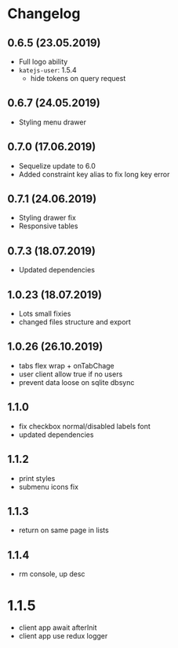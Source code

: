 # Changelog

## 0.6.5 (23.05.2019)
- Full logo ability
- `katejs-user`: 1.5.4
  - hide tokens on query request

## 0.6.7 (24.05.2019)
- Styling menu drawer

## 0.7.0 (17.06.2019)
- Sequelize update to 6.0
- Added constraint key alias to fix long key error

## 0.7.1 (24.06.2019)
- Styling drawer fix
- Responsive tables

## 0.7.3 (18.07.2019)
- Updated dependencies

## 1.0.23 (18.07.2019)
- Lots small fixies
- changed files structure and export

## 1.0.26 (26.10.2019)
- tabs flex wrap + onTabChage 
- user client allow true if no users
- prevent data loose on sqlite dbsync

## 1.1.0
- fix checkbox normal/disabled labels font
- updated dependencies

## 1.1.2
- print styles
- submenu icons fix

## 1.1.3
- return on same page in lists

## 1.1.4
- rm console, up desc

# 1.1.5
- client app await afterInit
- client app use redux logger

